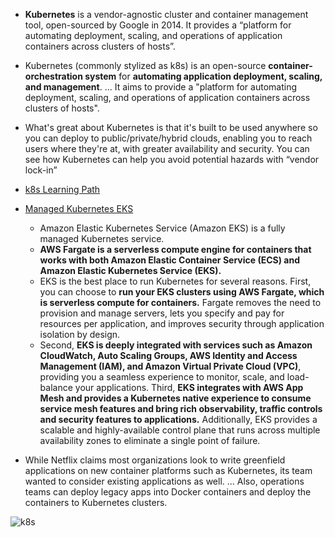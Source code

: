 * **Kubernetes** is a vendor-agnostic cluster and container management tool, open-sourced by Google in 2014. It provides a “platform for automating deployment, scaling, and operations of application containers across clusters of hosts”.
* Kubernetes (commonly stylized as k8s) is an open-source **container-orchestration system** for **automating application deployment, scaling, and management**. ... It aims to provide a "platform for automating deployment, scaling, and operations of application containers across clusters of hosts".
* What's great about Kubernetes is that it's built to be used anywhere so you can deploy to public/private/hybrid clouds, enabling you to reach users where they're at, with greater availability and security. You can see how Kubernetes can help you avoid potential hazards with “vendor lock-in”

* [k8s Learning Path](https://developer.ibm.com/technologies/containers/series/kubernetes-learning-path/)

* [Managed Kubernetes EKS](https://aws.amazon.com/eks/)
  * Amazon Elastic Kubernetes Service (Amazon EKS) is a fully managed Kubernetes service.
  * **AWS Fargate is a serverless compute engine for containers that works with both Amazon Elastic Container Service (ECS) and Amazon Elastic Kubernetes Service (EKS).** 
  * EKS is the best place to run Kubernetes for several reasons. First, you can choose to **run your EKS clusters using AWS Fargate, which is serverless compute for containers.** Fargate removes the need to provision and manage servers, lets you specify and pay for resources per application, and improves security through application isolation by design. 
  * Second, **EKS is deeply integrated with services such as Amazon CloudWatch, Auto Scaling Groups, AWS Identity and Access Management (IAM), and Amazon Virtual Private Cloud (VPC)**, providing you a seamless experience to monitor, scale, and load-balance your applications. Third, **EKS integrates with AWS App Mesh and provides a Kubernetes native experience to consume service mesh features and bring rich observability, traffic controls and security features to applications.** Additionally, EKS provides a scalable and highly-available control plane that runs across multiple availability zones to eliminate a single point of failure.
* While Netflix claims most organizations look to write greenfield applications on new container platforms such as Kubernetes, its team wanted to consider existing applications as well. ... Also, operations teams can deploy legacy apps into Docker containers and deploy the containers to Kubernetes clusters.

![k8s](https://miro.medium.com/max/1400/1*tRebIPaAjL8ZtTvu4CC_3w.png)
